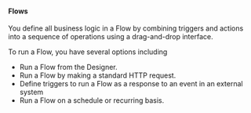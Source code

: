 #### Flows

You define all business logic in a Flow by combining triggers and actions into a sequence of operations using a drag-and-drop interface.

To run a Flow, you have several options including  

- Run a Flow from the Designer.
- Run a Flow by making a standard HTTP request.
- Define triggers to run a Flow as a response to an event in an external system
- Run a Flow on a schedule or recurring basis.


